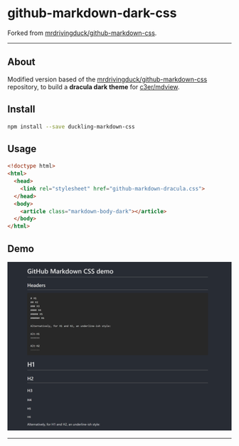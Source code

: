# github-markdown-dark-css

Forked from [mrdrivingduck/github-markdown-css](https://github.com/mrdrivingduck/github-markdown-css).

---

## About

Modified version based of the [mrdrivingduck/github-markdown-css](https://github.com/mrdrivingduck/github-markdown-css) repository, to build a **dracula dark theme** for [c3er/mdview](https://github.com/c3er/mdview).

## Install

```bash
npm install --save duckling-markdown-css
```

## Usage

```html
<!doctype html>
<html>
  <head>
    <link rel="stylesheet" href="github-markdown-dracula.css">
  </head>
  <body>
    <article class="markdown-body-dark"></article>
  </body>
</html>
```

## Demo

![github-markdown-dark-demo](github-markdown-dark-demo.png)

---


